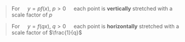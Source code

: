  > For ${\quad y=pf(x),\ p>0 \quad}$ each point is **vertically** stretched with a scale factor of $p$
 
 > For ${\quad y=f(qx),\ q>0 \quad}$ each point is **horizontally** stretched with a scale factor of $\frac{1}{q}$
 
 